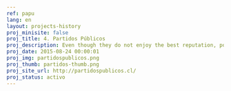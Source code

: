 ```yaml
---
ref: papu
lang: en
layout: projects-history
proj_minisite: false
proj_title: 4. Partidos Públicos
proj_description: Even though they do not enjoy the best reputation, political parties are key to democracies. In order to create better relationships between parties and citizens, we developed a platform that allows to visualize in innovative ways public information about these organizations in a friendly, understandable way.
proj_date: 2015-08-24 00:00:01
proj_img: partidospublicos.png
proj_thumb: partidos-thumb.png
proj_site_url: http://partidospublicos.cl/
proj_status: activo
---
```


